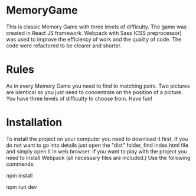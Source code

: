 # MemoryGame

This is classic Memory Game with three levels of difficulty. The game was created in React JS framework. Webpack with Sass (CSS preprocessor) was used to improve the efficiency of work and the quality of code. The code were refactored to be clearer and shorter.

# Rules

As in every Memory Game you need to find to matching pairs. Two pictures are identical so you just need to concentrate on the position of a picture. You have three levels of difficulty to choose from. Have fun!

# Installation

To install the project on your computer you need to download it first. If you do not want to go into details just open the "dist" folder, find index.html file and simply open it in web browser. If you want to play with the project you need to install Webpack (all necessary files are included.) Use the following commends:

npm install

npm run dev
